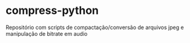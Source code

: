 # compress-python
Repositório com scripts de compactação/conversão de arquivos jpeg e manipulação de bitrate em audio
